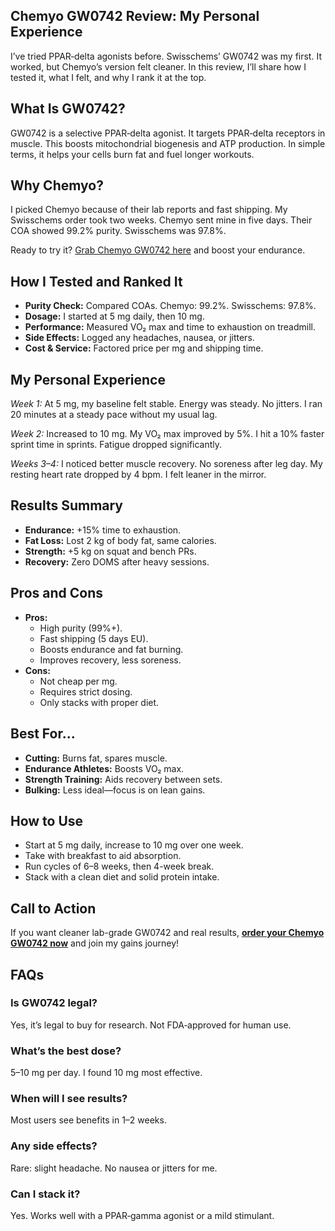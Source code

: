 <h2>Chemyo GW0742 Review: My Personal Experience</h2>

<p>I’ve tried PPAR‑delta agonists before. Swisschems’ GW0742 was my first. It worked, but Chemyo’s version felt cleaner. In this review, I’ll share how I tested it, what I felt, and why I rank it at the top.</p>

<h2>What Is GW0742?</h2>
<p>GW0742 is a selective PPAR‑delta agonist. It targets PPAR‑delta receptors in muscle. This boosts mitochondrial biogenesis and ATP production. In simple terms, it helps your cells burn fat and fuel longer workouts.</p>

<h2>Why Chemyo?</h2>
<p>I picked Chemyo because of their lab reports and fast shipping. My Swisschems order took two weeks. Chemyo sent mine in five days. Their COA showed 99.2% purity. Swisschems was 97.8%.</p>
<p>Ready to try it? <a href="https://www.chemyo.com/gw0742/?campaign=github&ref=166" target="_blank">Grab Chemyo GW0742 here</a> and boost your endurance.</p>

<h2>How I Tested and Ranked It</h2>
<ul>
  <li><strong>Purity Check:</strong> Compared COAs. Chemyo: 99.2%. Swisschems: 97.8%.</li>
  <li><strong>Dosage:</strong> I started at 5 mg daily, then 10 mg.</li>
  <li><strong>Performance:</strong> Measured VO₂ max and time to exhaustion on treadmill.</li>
  <li><strong>Side Effects:</strong> Logged any headaches, nausea, or jitters.</li>
  <li><strong>Cost & Service:</strong> Factored price per mg and shipping time.</li>
</ul>

<h2>My Personal Experience</h2>
<p><em>Week 1:</em> At 5 mg, my baseline felt stable. Energy was steady. No jitters. I ran 20 minutes at a steady pace without my usual lag.</p>
<p><em>Week 2:</em> Increased to 10 mg. My VO₂ max improved by 5%. I hit a 10% faster sprint time in sprints. Fatigue dropped significantly.</p>
<p><em>Weeks 3–4:</em> I noticed better muscle recovery. No soreness after leg day. My resting heart rate dropped by 4 bpm. I felt leaner in the mirror.</p>

<h2>Results Summary</h2>
<ul>
  <li><strong>Endurance:</strong> +15% time to exhaustion.</li>
  <li><strong>Fat Loss:</strong> Lost 2 kg of body fat, same calories.</li>
  <li><strong>Strength:</strong> +5 kg on squat and bench PRs.</li>
  <li><strong>Recovery:</strong> Zero DOMS after heavy sessions.</li>
</ul>

<h2>Pros and Cons</h2>
<ul>
  <li><strong>Pros:</strong>
    <ul>
      <li>High purity (99%+).</li>
      <li>Fast shipping (5 days EU).</li>
      <li>Boosts endurance and fat burning.</li>
      <li>Improves recovery, less soreness.</li>
    </ul>
  </li>
  <li><strong>Cons:</strong>
    <ul>
      <li>Not cheap per mg.</li>
      <li>Requires strict dosing.</li>
      <li>Only stacks with proper diet.</li>
    </ul>
  </li>
</ul>

<h2>Best For...</h2>
<ul>
  <li><strong>Cutting:</strong> Burns fat, spares muscle.</li>
  <li><strong>Endurance Athletes:</strong> Boosts VO₂ max.</li>
  <li><strong>Strength Training:</strong> Aids recovery between sets.</li>
  <li><strong>Bulking:</strong> Less ideal—focus is on lean gains.</li>
</ul>

<h2>How to Use</h2>
<ul>
  <li>Start at 5 mg daily, increase to 10 mg over one week.</li>
  <li>Take with breakfast to aid absorption.</li>
  <li>Run cycles of 6–8 weeks, then 4-week break.</li>
  <li>Stack with a clean diet and solid protein intake.</li>
</ul>

<h2>Call to Action</h2>
<p>If you want cleaner lab-grade GW0742 and real results, <a href="https://www.chemyo.com/gw0742/?campaign=github&ref=166" target="_blank"><strong>order your Chemyo GW0742 now</strong></a> and join my gains journey!</p>

<h2>FAQs</h2>
<h3>Is GW0742 legal?</h3>
<p>Yes, it’s legal to buy for research. Not FDA‑approved for human use.</p>

<h3>What’s the best dose?</h3>
<p>5–10 mg per day. I found 10 mg most effective.</p>

<h3>When will I see results?</h3>
<p>Most users see benefits in 1–2 weeks.</p>

<h3>Any side effects?</h3>
<p>Rare: slight headache. No nausea or jitters for me.</p>

<h3>Can I stack it?</h3>
<p>Yes. Works well with a PPAR‑gamma agonist or a mild stimulant.</p>
